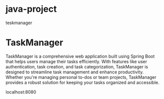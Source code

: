 # java-project
teskmanager
# TaskManager

TaskManager is a comprehensive web application built using Spring Boot that helps 
users manage their tasks efficiently. With features like user authentication, task creation, and task categorization, TaskManager is designed to streamline task management and enhance productivity. Whether you're managing personal to-dos or team projects, TaskManager provides a robust solution for keeping your tasks organized and accessible.

localhost:8080

